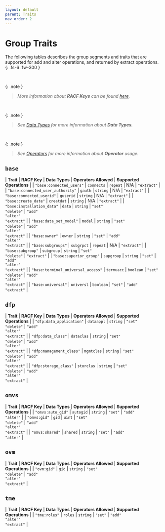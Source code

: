 ```yaml
---
layout: default
parent: Traits
nav_order: 2
---
```


# Group Traits

The following tables describes the group segments and traits that are supported for add and alter operations, and returned by extract operations.
{: .fs-6 .fw-300 }

&nbsp;

{: .note }
> _More information about **RACF Keys** can be found [here](https://www.ibm.com/docs/en/zos/latest?topic=services-reference-documentation-tables)._

&nbsp;

{: .note }
> _See [Data Types](../data_types) for more information about **Data Types**._

&nbsp;

{: .note }
> _See [Operators](../operators) for more information about **Operator** usage._

## `base`

| **Trait** | **RACF Key** | **Data Types** | **Operators Allowed** | **Supported Operations** |
| `"base:connected_users"` | `connects` | `repeat` | N/A | `"extract"` |
| `"base:connected_user_authority"` | `gauth` | `string` | N/A | `"extract"` |
| `"base:connected_userid"` | `guserid` | `string` | N/A | `"extract"` |
| `"base:create_date"` | `creatdat` | `string` | N/A | `"extract"` |
| `"base:installation_data"` | `data` | `string` | `"set"`<br>`"delete"` | `"add"`<br>`"alter"`<br>`"extract"` |
| `"base:data_set_model"` | `model` | `string` | `"set"`<br>`"delete"` | `"add"`<br>`"alter"`<br>`"extract"` |
| `"base:owner"` | `owner` | `string` | `"set"` | `"add"`<br>`"alter"`<br>`"extract"` |
| `"base:subgroups"` | `subgrpct` | `repeat` | N/A | `"extract"` |
| `"base:subgroup"` | `subgroup` | `string` | `"set"`<br>`"delete"` | `"extract"` |
| `"base:superior_group"` | `supgroup` | `string` | `"set"` | `"add"`<br>`"alter"`<br>`"extract"` |
| `"base:terminal_universal_access"` | `termuacc` | `boolean` | `"set"`<br>`"delete"` | `"add"`<br>`"alter"`<br>`"extract"` |
| `"base:universal"` | `universl` | `boolean` | `"set"` | `"add"`<br>`"extract"` |

## `dfp`

| **Trait** | **RACF Key** | **Data Types** | **Operators Allowed** | **Supported Operations** |
| `"dfp:data_application"` | `dataappl` | `string` | `"set"`<br>`"delete"` | `"add"`<br>`"alter"`<br>`"extract"` |
| `"dfp:data_class"` | `dataclas` | `string` | `"set"`<br>`"delete"` | `"add"`<br>`"alter"`<br>`"extract"` |
| `"dfp:management_class"` | `mgmtclas` | `string` | `"set"`<br>`"delete"` | `"add"`<br>`"alter"`<br>`"extract"` |
| `"dfp:storage_class"` | `storclas` | `string` | `"set"`<br>`"delete"` | `"add"`<br>`"alter"`<br>`"extract"` |

## `omvs`

| **Trait** | **RACF Key** | **Data Types** | **Operators Allowed** | **Supported Operations** |
| `"omvs:auto_gid"` | `autogid` | `string` | `"set"` | `"add"`<br>`"alter"` |
| `"omvs:gid"` | `gid` | `uint` | `"set"`<br>`"delete"` | `"add"`<br>`"alter"`<br>`"extract"` |
| `"omvs:shared"` | `shared` | `string` | `"set"` | `"add"`<br>`"alter"` |

## `ovm`

| **Trait** | **RACF Key** | **Data Types** | **Operators Allowed** | **Supported Operations** |
| `"ovm:gid"` | `gid` | `string` | `"set"`<br>`"delete"` | `"add"`<br>`"alter"`<br>`"extract"` |

## `tme`

| **Trait** | **RACF Key** | **Data Types** | **Operators Allowed** | **Supported Operations** |
| `"tme:roles"` | `roles` | `string` | `"set"` | `"add"`<br>`"alter"`<br>`"extract"` |
